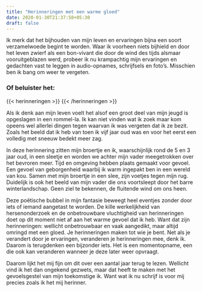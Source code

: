 ```yaml
---
title: "Herinneringen met een warme gloed"
date: 2020-01-30T21:37:58+05:30
draft: false
---
```


Ik merk dat het bijhouden van mijn leven en ervaringen bijna een soort verzamelwoede begint te worden. Waar ik voorheen niets bijhield en door het leven zwierf als een bon-vivant die door de wind des tijds alsmaar vooruitgeblazen werd, probeer ik nu krampachtig mijn ervaringen en gedachten vast te leggen in audio-opnames, schrijfsels en foto’s. Misschien ben ik bang om weer te vergeten.

### Of beluister het:
{{< herinneringen >}}
{{< /herinneringen >}}

Als ik denk aan mijn leven voelt het alsof een groot deel van mijn jeugd is opgeslagen in een rommel-la. Ik kan niet vinden wat ik zoek maar kom opeens wel allerlei dingen tegen waarvan ik was vergeten dat ik ze bezit. Zoals het beeld dat ik heb van toen ik vijf jaar oud was en voor het eerst een volledig met sneeuw bedekt meer zag.

In deze herinnering zitten mijn broertje en ik, waarschijnlijk rond de 5 en 3 jaar oud, in een sleetje en worden we achter mijn vader meegetrokken over het bevroren meer. Tijd en omgeving hebben plaats gemaakt voor gevoel. Een gevoel van geborgenheid waarbij ik warm ingepakt ben in een wereld van kou. Samen met mijn broertje in een slee, zijn voetjes tegen mijn rug. Duidelijk is ook het beeld van mijn vader die ons voortsleept door het barre winterlandschap. Geen ziel te bekennen, de fluitende wind om ons heen.

Deze poëtische bubbel in mijn fantasie beweegt heel eventjes zonder door iets of iemand aangetast te worden. De kille werkelijkheid van hersenonderzoek en de onbetrouwbare vluchtigheid van herinneringen doet op dit moment niet af aan het warme gevoel dat ik heb. Want dat zijn herinneringen: wellicht  onbetrouwbaar en vaak aangedikt, maar altijd omringd met een gloed. Je herinneringen maken tot wie je bent. Net als je verandert door je ervaringen, veranderen je herinneringen mee, denk ik. Daarom is terugdenken een bijzonder iets. Het is een momentopname, een die ook kan veranderen wanneer je deze later weer opvraagt.

Daarom lijkt het mij fijn om dit over een aantal jaar terug te lezen. Wellicht vind ik het dan ongekend gezwets, maar dat heeft te maken met het gevoelsgestel van mijn toekomstige ik. Want wat ik nu schrijf is voor mij precies zoals ik het mij herinner.
